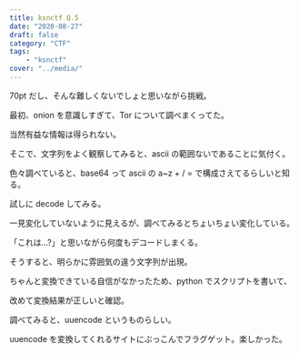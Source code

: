 ```yaml
---
title: ksnctf Q.5
date: "2020-08-27"
draft: false
category: "CTF"
tags:
    - "ksnctf"
cover: "../media/"
---
```


70pt だし、そんな難しくないでしょと思いながら挑戦。

最初、onion を意識しすぎて、Tor について調べまくってた。

当然有益な情報は得られない。

そこで、文字列をよく観察してみると、ascii の範囲ないであることに気付く。

色々調べていると、base64 って ascii の a~z + / = で構成さえてるらしいと知る。

試しに decode してみる。

一見変化していないように見えるが、調べてみるとちょいちょい変化している。

「これは...?」と思いながら何度もデコードしまくる。

そうすると、明らかに雰囲気の違う文字列が出現。

ちゃんと変換できている自信がなかったため、python でスクリプトを書いて、

改めて変換結果が正しいと確認。

調べてみると、uuencode というものらしい。

uuencode を変換してくれるサイトにぶっこんでフラグゲット。楽しかった。
